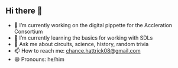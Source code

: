## Hi there 👋



- 🔭 I’m currently working on the digital pippette for the Accleration Consortium
- 🌱 I’m currently learning the basics for working with SDLs
- 💬 Ask me about circuits, science, history, random trivia
- 📫 How to reach me: chance.hattrick08@gmail.com
- 😄 Pronouns: he/him

